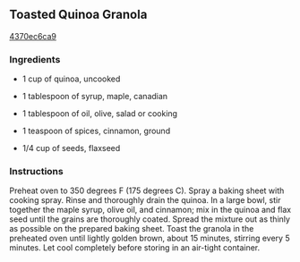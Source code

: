 ## Toasted Quinoa Granola

[4370ec6ca9](http://allrecipes.com/recipe/toasted-quinoa-granola/)

### Ingredients

 - 1 cup of quinoa, uncooked

 - 1 tablespoon of syrup, maple, canadian

 - 1 tablespoon of oil, olive, salad or cooking

 - 1 teaspoon of spices, cinnamon, ground

 - 1/4 cup of seeds, flaxseed

### Instructions

Preheat oven to 350 degrees F (175 degrees C). Spray a baking sheet with cooking spray. Rinse and thoroughly drain the quinoa. In a large bowl, stir together the maple syrup, olive oil, and cinnamon; mix in the quinoa and flax seed until the grains are thoroughly coated. Spread the mixture out as thinly as possible on the prepared baking sheet. Toast the granola in the preheated oven until lightly golden brown, about 15 minutes, stirring every 5 minutes. Let cool completely before storing in an air-tight container.